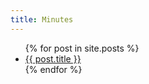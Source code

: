 ```yaml
---
title: Minutes
---
```


<ul>
{% for post in site.posts %}
  <li><a href="{{ post.url }}">{{ post.title }}</a></li>
{% endfor %}
</ul>
